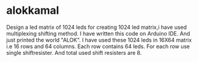 # alokkamal
Design a led matrix of 1024 leds
for creating 1024 led matrix,i have used multiplexing shifting method.
I have written this code on Arduino IDE. And just printed the world "ALOK".
I have used these 1024 leds in 16X64 matrix i.e 16 rows and 64 columns.
Each row contains 64 leds. For each row use single shiftresister. And total used shift resisters are 8.
